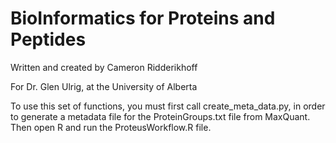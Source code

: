 # BioInformatics for Proteins and Peptides
Written and created by Cameron Ridderikhoff

For Dr. Glen Ulrig, at the University of Alberta

To use this set of functions, you must first call create_meta_data.py, in order to generate a metadata file for the ProteinGroups.txt file from MaxQuant. 
Then open R and run the ProteusWorkflow.R file.